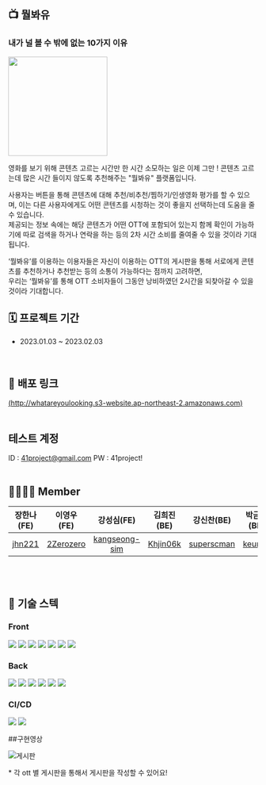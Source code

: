 ## :tv: 뭘봐유
### 내가 널 볼 수 밖에 없는 10가지 이유

<img src = https://i.postimg.cc/y6GbHprc/Green-Logo.png width = "200">

영화를 보기 위해 콘텐츠 고르는 시간만 한 시간 소모하는 일은 이제 그만 ! 콘텐츠 고르는데 많은 시간 들이지 않도록 추천해주는 "뭘봐유" 플랫폼입니다.


사용자는 버튼을 통해 콘텐츠에 대해 추천/비추천/찜하기/인생영화 평가를 할 수 있으며, 이는 다른 사용자에게도 어떤 콘텐츠를 시청하는 것이 좋을지 선택하는데 도움을 줄 수 있습니다.
<br/>제공되는 정보 속에는 해당 콘텐츠가 어떤 OTT에 포함되어 있는지 함께 확인이 가능하기에 따로 검색을 하거나 연락을 하는 등의 2차 시간 소비를 줄여줄 수 있을 것이라 기대됩니다.


‘뭘봐유’를 이용하는 이용자들은 자신이 이용하는 OTT의 게시판을 통해 서로에게 콘텐츠를 추천하거나 추천받는 등의 소통이 가능하다는 점까지 고려하면,<br>우리는 ‘뭘봐유’를 통해 OTT 소비자들이 그동안 낭비하였던 2시간을 되찾아갈 수 있을것이라 기대합니다.

## 🗓️ 프로젝트 기간
- 2023.01.03 ~ 2023.02.03
</br>

## :link: 배포 링크
[(http://whatareyoulooking.s3-website.ap-northeast-2.amazonaws.com)](http://whatareyoulooking.s3-website.ap-northeast-2.amazonaws.com)
</br></br>


##  테스트 계정
ID : 41project@gmail.com
PW : 41project!
</br></br>

## 👨‍👩‍👧‍👦 Member

| 장한나(FE) |  이영우 (FE) |  강성심(FE)  |  김희진(BE)  |  강신찬(BE) |  박금비(BE) |
| :-: | :-: |  :-: |  :-: |  :-: |  :-: |
| [jhn221](https://github.com/jhn221) | [2Zerozero](https://github.com/2Zerozero) | [kangseong-sim](https://github.com/kangseong-sim) | [Khjin06k](https://github.com/Khjin06k) | [superscman](https://github.com/superscman)| [keumbi](https://github.com/keumbi)

</br></br>
## :low_brightness: 기술 스텍
### Front

<img src="https://img.shields.io/badge/react-61DAFB?style=for-the-badge&logo=react&logoColor=black"> <img src="https://img.shields.io/badge/styledcomponents-DB7093?style=for-the-badge&logo=styledcomponents&logoColor=black"> <img src="https://img.shields.io/badge/React_Query-FF4154?style=for-the-badge&logo=React_Query&logoColor=white"> <img src="https://img.shields.io/badge/React_Router-CA4245?style=for-the-badge&logo=React_Router&logoColor=white"/> <img src="https://img.shields.io/badge/Axios-181717?style=for-the-badge&logo=Axios&logoColor=white"> <img src="https://img.shields.io/badge/html5-E34F26?style=for-the-badge&logo=html5&logoColor=white"> <img src="https://img.shields.io/badge/JavaScript-FFC000?style=for-the-badge&logo=JavaScript&logoColor=black"/> 

### Back

<img src="https://img.shields.io/badge/spring-6DB33F?style=for-the-badge&logo=spring&logoColor=white"/> <img src="https://img.shields.io/badge/springBoot-6DB33F?style=for-the-badge&logo=springBoot&logoColor=white"/> <img src="https://img.shields.io/badge/JAVA-F05032?style=for-the-badge&logo=JAVA&logoColor=white"/> <img src="https://img.shields.io/badge/MySQL-4479A1?style=for-the-badge&logo=MySQL&logoColor=white"/> <img src="https://img.shields.io/badge/Apache-D22128?style=for-the-badge&logo=Apache&logoColor=white"/> <img src="https://img.shields.io/badge/SpringSecurity-6DB33F?style=for-the-badge&logo=SpringSecurity&logoColor=white"/>


### CI/CD

<img src="https://img.shields.io/badge/Amazon S3-569A31?style=for-the-badge&logo=Amazon S3&logoColor=white"/> <img src="https://img.shields.io/badge/Amazon EC2-FF9900?style=for-the-badge&logo=Amazon EC2&logoColor=white"/>
<br/>

##구현영상


![게시판](https://user-images.githubusercontent.com/111329273/216264135-75e26422-425c-40bf-9c94-45e658917785.gif)

<aside>
* 각 ott 별 게시판을 통해서 게시판을 작성할 수 있어요! </aside>
